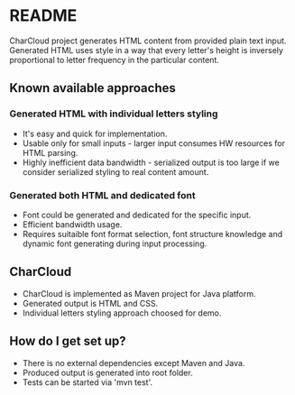 # README #

CharCloud project generates HTML content from provided plain text input. 
Generated HTML uses style in a way that every letter's height is inversely proportional to letter frequency in the particular content.

## Known available approaches ##

### Generated HTML with individual letters styling ###

* It's easy and quick for implementation.
* Usable only for small inputs - larger input consumes HW resources for HTML parsing.
* Highly inefficient data bandwidth - serialized output is too large if we consider serialized styling to real content amount.

### Generated both HTML and dedicated font ###

* Font could be generated and dedicated for the specific input.
* Efficient bandwidth usage.
* Requires suitaible font format selection, font structure knowledge and dynamic font generating during input processing.

## CharCloud ##

* CharCloud is implemented as Maven project for Java platform.
* Generated output is HTML and CSS.
* Individual letters styling approach choosed for demo.

## How do I get set up? ##

* There is no external dependencies except Maven and Java.
* Produced output is generated into root folder.
* Tests can be started via 'mvn test'.